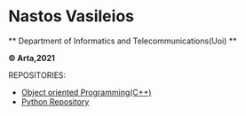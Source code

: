 # Nastos Vasileios

** Department of Informatics and Telecommunications(Uoi) **

**:copyright: Arta,2021**

REPOSITORIES:
  * [Object oriented Programming(C++)](https://vasnastos.github.io/OOP/)
  * [Python Repository](https://vasnastos.github.io/AGP)
